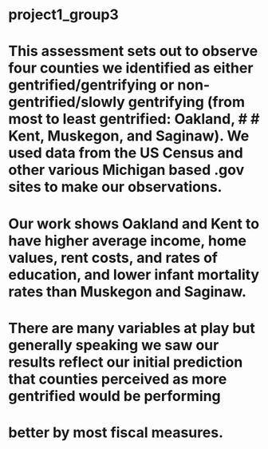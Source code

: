 # project1_group3


# This assessment sets out to observe four counties we identified as either gentrified/gentrifying or non-gentrified/slowly gentrifying (from most to least gentrified: Oakland, # # Kent, Muskegon, and Saginaw). We used data from the US Census and other various Michigan based .gov sites to make our observations.

# Our work shows Oakland and Kent to have higher average income, home values, rent costs, and rates of education, and lower infant mortality rates than Muskegon and Saginaw.
# There are many variables at play but generally speaking we saw our results reflect our initial prediction that counties perceived as more gentrified would be performing 
# better by most fiscal measures.
